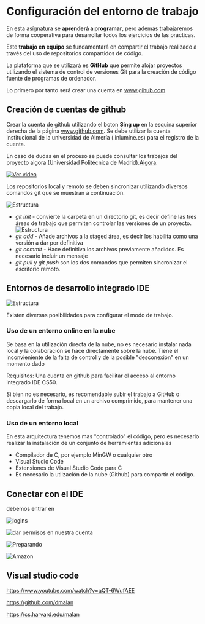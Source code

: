 # Configuración del entorno de trabajo

En esta asígnatura se **aprenderá a programar**, pero además trabajaremos de forma cooperativa para desarrollar todos los ejercicios de las prácticas.

Este **trabajo en equipo** se fundamentará en compartir el trabajo realizado a través del uso de repositorios compartidos de código.

La plataforma que se utilizará es **GitHub** que permite alojar proyectos utilizando el sistema de control de versiones Git para la creación de código fuente de programas de ordenador.

Lo primero por tanto será crear una cuenta en www.gihub.com


## Creación de cuentas de github

Crear la cuenta de github utilizando el boton **Sing up** en la esquina superior derecha de la página www.github.com. Se debe utilizar la cuenta institucional de la universidad de Almería (.inlumine.es) para el registro de la cuenta.

En caso de dudas en el proceso se puede consultar los trabajos del proyecto aigora (Universidad Politécnica de Madrid).[Aigora](https://github.com/MaterialesProgramacion/punto_inicio).

[![Ver video](Inicio/cuenta.png)](https://www.youtube.com/watch?v=n83rlKcZrss)


Los repositorios local y remoto se deben sincronizar utilizando diversos comandos git que se muestran a continuación.

![Estructura](Inicio/git.png)

- *git init* - convierte la carpeta en un directorio git, es decir define las tres áreas de trabajo que permiten controlar las versiones de un proyecto. 
    ![Estructura](Inicio/work.png) 
- *git add* - Añade archivos a la staged área, es decir los habilita como una versión a dar por definitiva
- *git commit* - Hace definitiva los archivos previamente añadidos. Es necesario incluir un mensaje 
- *git pull*  y  *git push* son los dos comandos que permiten sincronizar el escritorio remoto.


## Entornos de desarrollo integrado IDE

![Estructura](Inicio/arquitectura.png)


Existen diversas posibilidades para configurar el modo de trabajo.

### Uso de un entorno online en la nube

Se basa en la utilización directa de la nube, no es necesario instalar nada local y la colaboración se hace directamente sobre la nube. Tiene el inconvieniente de la falta de control y de la posible "desconexión" en un momento dado

Requisitos: Una cuenta en github para facilitar el acceso al entorno integrado IDE CS50.

Si bien no es necesario, es recomendable   subir el trabajo a GitHub o descargarlo de forma local en un archivo comprimido, para mantener una copia local del trabajo. 


### Uso de un entorno local

En esta arquitectura tenemos mas "controlado" el código, pero es necesario realizar la instalación de un conjunto de herramientas adicionales

- Compilador de C, por ejemplo MinGW o cualquier otro
- Visual Studio Code
- Extensiones de Visual Studio Code para C
- Es necesario la utilzación de la nube (Github) para compartir el código.



## Conectar con el IDE

debemos entrar en


![logins](Inicio/login.png)




![dar permisos en nuestra cuenta](Inicio/conexgithub.png)




![Preparando](Inicio/preparing.png)




![Amazon](Inicio/nube.png)



## Visual studio code


https://www.youtube.com/watch?v=qQT-6WufAEE



https://github.com/dmalan

https://cs.harvard.edu/malan

